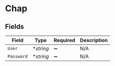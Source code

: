 # Chap


## Fields

| Field              | Type               | Required           | Description        |
| ------------------ | ------------------ | ------------------ | ------------------ |
| `User`             | **string*          | :heavy_minus_sign: | N/A                |
| `Password`         | **string*          | :heavy_minus_sign: | N/A                |